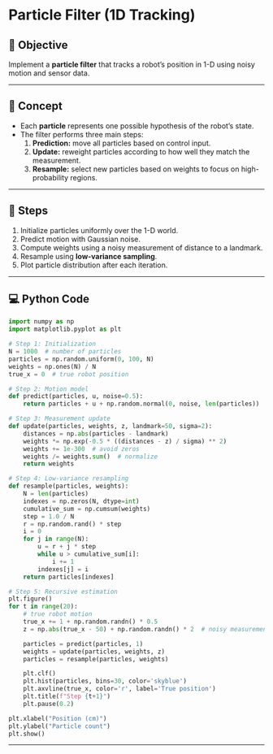 # Particle Filter (1D Tracking)

## 🎯 Objective
Implement a **particle filter** that tracks a robot’s position in 1-D using noisy motion and sensor data.

---

## 🧩 Concept
- Each **particle** represents one possible hypothesis of the robot’s state.
- The filter performs three main steps:
  1. **Prediction:** move all particles based on control input.
  2. **Update:** reweight particles according to how well they match the measurement.
  3. **Resample:** select new particles based on weights to focus on high-probability regions.

---

## 🧠 Steps
1. Initialize particles uniformly over the 1-D world.
2. Predict motion with Gaussian noise.
3. Compute weights using a noisy measurement of distance to a landmark.
4. Resample using **low-variance sampling**.
5. Plot particle distribution after each iteration.

---

## 💻 Python Code
```python
import numpy as np
import matplotlib.pyplot as plt

# Step 1: Initialization
N = 1000  # number of particles
particles = np.random.uniform(0, 100, N)
weights = np.ones(N) / N
true_x = 0  # true robot position

# Step 2: Motion model
def predict(particles, u, noise=0.5):
    return particles + u + np.random.normal(0, noise, len(particles))

# Step 3: Measurement update
def update(particles, weights, z, landmark=50, sigma=2):
    distances = np.abs(particles - landmark)
    weights *= np.exp(-0.5 * ((distances - z) / sigma) ** 2)
    weights += 1e-300  # avoid zeros
    weights /= weights.sum()  # normalize
    return weights

# Step 4: Low-variance resampling
def resample(particles, weights):
    N = len(particles)
    indexes = np.zeros(N, dtype=int)
    cumulative_sum = np.cumsum(weights)
    step = 1.0 / N
    r = np.random.rand() * step
    i = 0
    for j in range(N):
        u = r + j * step
        while u > cumulative_sum[i]:
            i += 1
        indexes[j] = i
    return particles[indexes]

# Step 5: Recursive estimation
plt.figure()
for t in range(20):
    # true robot motion
    true_x += 1 + np.random.randn() * 0.5
    z = np.abs(true_x - 50) + np.random.randn() * 2  # noisy measurement

    particles = predict(particles, 1)
    weights = update(particles, weights, z)
    particles = resample(particles, weights)

    plt.clf()
    plt.hist(particles, bins=30, color='skyblue')
    plt.axvline(true_x, color='r', label='True position')
    plt.title(f"Step {t+1}")
    plt.pause(0.2)

plt.xlabel("Position (cm)")
plt.ylabel("Particle count")
plt.show()
```

---
